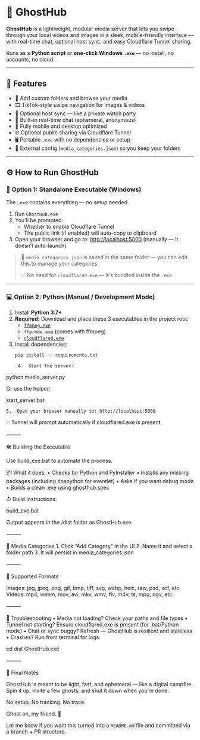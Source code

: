 # 👻 GhostHub

**GhostHub** is a lightweight, modular media server that lets you swipe through your local videos and images in a sleek, mobile-friendly interface — with real-time chat, optional host sync, and easy Cloudflare Tunnel sharing.

Runs as a **Python script** or **one-click Windows `.exe`** — no install, no accounts, no cloud.

---

## 🚀 Features

- 📁 Add custom folders and browse your media
- 🎞️ TikTok-style swipe navigation for images & videos
- 🔁 Optional host sync — like a private watch party
- 💬 Built-in real-time chat (ephemeral, anonymous)
- 📱 Fully mobile and desktop optimized
- 🌐 Optional public sharing via Cloudflare Tunnel
- 🖥️ Portable `.exe` with no dependencies or setup
- 💾 External config (`media_categories.json`) so you keep your folders

---

## ⚙️ How to Run GhostHub

### 🔧 Option 1: Standalone Executable (Windows)

The `.exe` contains everything — no setup needed.

1. Run `GhostHub.exe`
2. You'll be prompted:
   - Whether to enable Cloudflare Tunnel
   - The public link (if enabled) will auto-copy to clipboard
3. Open your browser and go to: [http://localhost:5000](http://localhost:5000) (manually — it doesn’t auto-launch)

> 📌 `media_categories.json` is saved in the same folder — you can edit this to manage your categories.
>
> ✅ No need for `cloudflared.exe` — it's bundled inside the `.exe`

---

### 💻 Option 2: Python (Manual / Development Mode)

1. Install **Python 3.7+**
2. **Required:** Download and place these 3 executables in the project root:
   - [`ffmpeg.exe`](https://ffmpeg.org/download.html)
   - `ffprobe.exe` (comes with ffmpeg)
   - [`cloudflared.exe`](https://developers.cloudflare.com/cloudflare-one/connections/connect-apps/install-and-setup/installation)
3. Install dependencies:
   ```bash
   pip install -r requirements.txt

	4.	Start the server:

python media_server.py

Or use the helper:

start_server.bat


	5.	Open your browser manually to: http://localhost:5000

💡 Tunnel will prompt automatically if cloudflared.exe is present

⸻

🛠️ Building the Executable

Use build_exe.bat to automate the process.

📦 What it does:
	•	Checks for Python and PyInstaller
	•	Installs any missing packages (including dnspython for eventlet)
	•	Asks if you want debug mode
	•	Builds a clean .exe using ghosthub.spec

↺ Build Instructions:

build_exe.bat

Output appears in the /dist folder as GhostHub.exe

⸻

📁 Media Categories
	1.	Click “Add Category” in the UI
	2.	Name it and select a folder path
	3.	It will persist in media_categories.json

⸻

🎥 Supported Formats

Images: jpg, jpeg, png, gif, bmp, tiff, svg, webp, heic, raw, psd, xcf, etc.
Videos: mp4, webm, mov, avi, mkv, wmv, flv, m4v, ts, mpg, ogv, etc.

⸻

🧪 Troubleshooting
	•	Media not loading? Check your paths and file types
	•	Tunnel not starting? Ensure cloudflared.exe is present (for .bat/Python mode)
	•	Chat or sync buggy? Refresh — GhostHub is resilient and stateless
	•	Crashes? Run from terminal for logs:

cd dist
GhostHub.exe



⸻

💬 Final Notes

GhostHub is meant to be light, fast, and ephemeral — like a digital campfire. Spin it up, invite a few ghosts, and shut it down when you’re done.

No setup. No tracking. No trace.

Ghost on, my friend. 👻

Let me know if you want this turned into a `README.md` file and committed via a branch + PR structure.